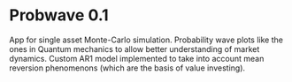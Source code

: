 # Probwave 0.1

App for single asset Monte-Carlo simulation. Probability wave plots like the ones in Quantum mechanics to allow better understanding of market dynamics.
Custom AR1 model implemented to take into account mean reversion phenomenons (which are the basis of value investing). 
